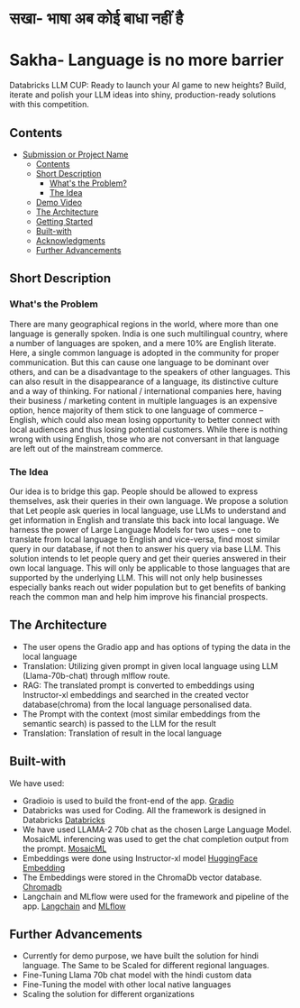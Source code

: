 #  सखा- भाषा अब कोई बाधा नहीं है
# Sakha- Language is no more barrier
Databricks LLM CUP: Ready to launch your AI game to new heights? Build, iterate and polish your LLM ideas into shiny, production-ready solutions with this competition.

## Contents
* [Submission or Project Name](#Prakriti)
    * [Contents](#Contents)
    * [Short Description](#Short-description)
         * [What's the Problem?](#what's-the-problem)
         * [The Idea](#the-idea)
    * [Demo Video](#Demo-video)
    * [The Architecture](#the-architecture)
    * [Getting Started](#Getting-started)
    * [Built-with](#Built-with)
    * [Acknowledgments](#Acknowledgments)
    * [Further Advancements](#Further-Advancements)
 
## Short Description
### What's the Problem
There are many geographical regions in the world, where more than one language is generally spoken. India is one such multilingual country, where a number of languages are spoken, and a mere 10% are English literate. Here, a single common language is adopted in the community for proper communication. But this can cause one language to be dominant over others, and can be a disadvantage to the speakers of other languages. This can also result in the disappearance of a language, its distinctive culture and a way of thinking. For national / international companies here, having their business / marketing content in multiple languages is an expensive option, hence majority of them stick to one language of commerce – English, which could also mean losing opportunity to better connect with local audiences and thus losing potential customers. While there is nothing wrong with using English, those who are not conversant in that language are left out of the mainstream commerce.


### The Idea
Our idea is to bridge this gap. People should be allowed to express themselves, ask their queries in their own language. We propose a solution that Let people ask queries in local language, use LLMs to understand and get information in English and translate this back into local language. We harness the power of Large Language Models for two uses – one to translate from local language to English and vice-versa, find most similar query in our database, if not then to answer his query via base LLM. This solution intends to let people query and get their queries answered in their own local language. This will only be applicable to those languages that are supported by the underlying LLM. This will not only help businesses especially banks reach out wider population but to get benefits of banking reach the common man and help him improve his financial prospects. 

## The Architecture
* The user opens the Gradio app and has options of typing the data in the local language
* Translation: Utilizing given prompt in given local language using LLM (Llama-70b-chat) through mlflow route.
* RAG: The translated prompt is converted to embeddings using Instructor-xl embeddings and searched in the created vector database(chroma) from the local language personalised data.
* The Prompt with the context (most similar embeddings from the semantic search) is passed to the LLM for the result
* Translation: Translation of result in the local language

## Built-with
We have used:
* Gradioio is used to build the front-end of the app. [Gradio](https://www.gradio.app/)
* Databricks was used for Coding. All the framework is designed in Databricks [Databricks](https://www.databricks.com/)
* We have used LLAMA-2 70b chat as the chosen Large Language Model. MosaicML inferencing was used to get the chat completion output from the prompt. [MosaicML](https://www.mosaicml.com/)
* Embeddings were done using Instructor-xl model [HuggingFace Embedding](https://huggingface.co/hkunlp/instructor-xl)
* The Embeddings were stored in the ChromaDb vector database. [Chromadb](https://www.trychroma.com/)
* Langchain and MLflow were used for the framework and pipeline of  the app. [Langchain](https://www.langchain.com/) and [MLflow](https://mlflow.org/)

## Further Advancements
* Currently for demo purpose, we have built the solution for hindi language. The Same to be Scaled for different regional languages.
* Fine-Tuning Llama 70b chat model with the hindi custom data
* Fine-Tuning the model with other local native languages
* Scaling the solution for different organizations


